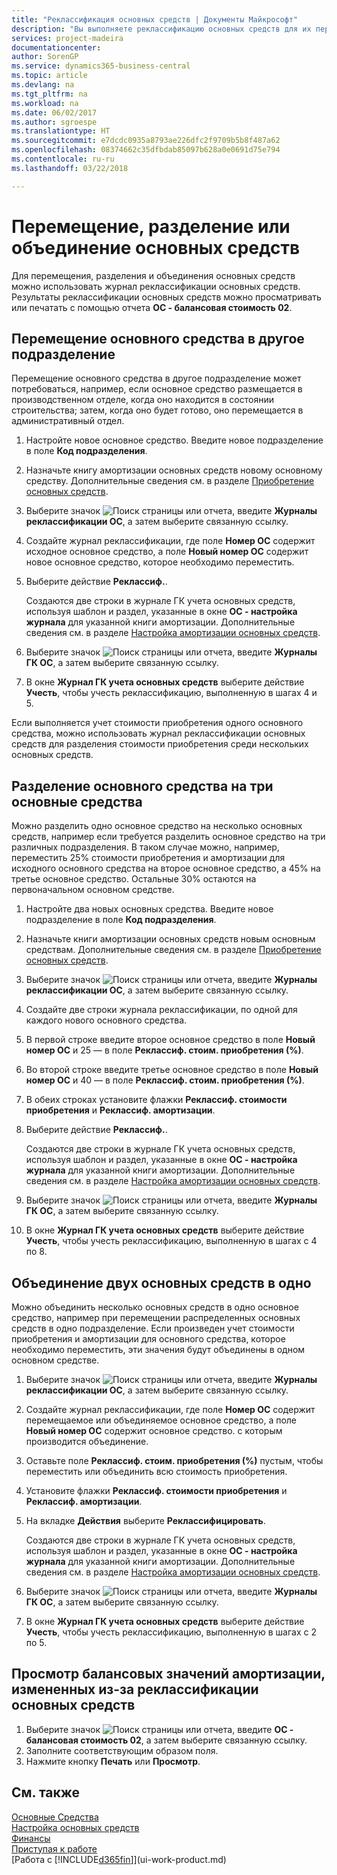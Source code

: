 ```yaml
---
title: "Реклассификация основных средств | Документы Майкрософт"
description: "Вы выполняете реклассификацию основных средств для их перемещения в другие отделы, разделения или объединения с другими основными средствами."
services: project-madeira
documentationcenter: 
author: SorenGP
ms.service: dynamics365-business-central
ms.topic: article
ms.devlang: na
ms.tgt_pltfrm: na
ms.workload: na
ms.date: 06/02/2017
ms.author: sgroespe
ms.translationtype: HT
ms.sourcegitcommit: e7dcdc0935a8793ae226dfc2f9709b5b8f487a62
ms.openlocfilehash: 08374662c35dfbdab85097b628a0e0691d75e794
ms.contentlocale: ru-ru
ms.lasthandoff: 03/22/2018

---
```

# <a name="transfer-split-or-combine-fixed-assets"></a>Перемещение, разделение или объединение основных средств
Для перемещения, разделения и объединения основных средств можно использовать журнал реклассификации основных средств. Результаты реклассификации основных средств можно просматривать или печатать с помощью отчета **ОС - балансовая стоимость 02**.

## <a name="to-transfer-a-fixed-asset-to-a-different-department"></a>Перемещение основного средства в другое подразделение
Перемещение основного средства в другое подразделение может потребоваться, например, если основное средство размещается в производственном отделе, когда оно находится в состоянии строительства; затем, когда оно будет готово, оно перемещается в административный отдел.  

1. Настройте новое основное средство. Введите новое подразделение в поле **Код подразделения**.
2. Назначьте книгу амортизации основных средств новому основному средству. Дополнительные сведения см. в разделе [Приобретение основных средств](fa-how-acquire.md).
3. Выберите значок ![Поиск страницы или отчета](media/ui-search/search_small.png "Значок поиска страницы или отчета"), введите **Журналы реклассификации ОС**, а затем выберите связанную ссылку.
4. Создайте журнал реклассификации, где поле **Номер ОС** содержит исходное основное средство, а поле **Новый номер ОС** содержит новое основное средство, которое необходимо переместить.  
5. Выберите действие **Реклассиф.**.

    Создаются две строки в журнале ГК учета основных средств, используя шаблон и раздел, указанные в окне **ОС - настройка журнала** для указанной книги амортизации. Дополнительные сведения см. в разделе [Настройка амортизации основных средств](fa-how-setup-depreciation.md).
6. Выберите значок ![Поиск страницы или отчета](media/ui-search/search_small.png "Значок поиска страницы или отчета"), введите **Журналы ГК ОС**, а затем выберите связанную ссылку.    
7. В окне **Журнал ГК учета основных средств** выберите действие **Учесть**, чтобы учесть реклассификацию, выполненную в шагах 4 и 5.

Если выполняется учет стоимости приобретения одного основного средства, можно использовать журнал реклассификации основных средств для разделения стоимости приобретения среди нескольких основных средств.  

## <a name="to-split-a-fixed-asset-into-three-fixed-assets"></a>Разделение основного средства на три основные средства
Можно разделить одно основное средство на несколько основных средств, например если требуется разделить основное средство на три различных подразделения. В таком случае можно, например, переместить 25% стоимости приобретения и амортизации для исходного основного средства на второе основное средство, а 45% на третье основное средство. Остальные 30% остаются на первоначальном основном средстве.

1. Настройте два новых основных средства. Введите новое подразделение в поле **Код подразделения**.
2. Назначьте книги амортизации основных средств новым основным средствам. Дополнительные сведения см. в разделе [Приобретение основных средств](fa-how-acquire.md).
3. Выберите значок ![Поиск страницы или отчета](media/ui-search/search_small.png "Значок поиска страницы или отчета"), введите **Журналы реклассификации ОС**, а затем выберите связанную ссылку.
4. Создайте две строки журнала реклассификации, по одной для каждого нового основного средства.
5. В первой строке введите второе основное средство в поле **Новый номер ОС** и 25 — в поле **Реклассиф. стоим. приобретения (%)**.
6. Во второй строке введите третье основное средство в поле **Новый номер ОС** и 40 — в поле **Реклассиф. стоим. приобретения (%)**.
7. В обеих строках установите флажки **Реклассиф. стоимости приобретения** и **Реклассиф. амортизации**.   
8. Выберите действие **Реклассиф.**.

    Создаются две строки в журнале ГК учета основных средств, используя шаблон и раздел, указанные в окне **ОС - настройка журнала** для указанной книги амортизации. Дополнительные сведения см. в разделе [Настройка амортизации основных средств](fa-how-setup-depreciation.md).    
9. Выберите значок ![Поиск страницы или отчета](media/ui-search/search_small.png "Значок поиска страницы или отчета"), введите **Журналы ГК ОС**, а затем выберите связанную ссылку.
10. В окне **Журнал ГК учета основных средств** выберите действие **Учесть**, чтобы учесть реклассификацию, выполненную в шагах с 4 по 8.

## <a name="to-combine-two-fixed-assets-into-one"></a>Объединение двух основных средств в одно
Можно объединить несколько основных средств в одно основное средство, например при перемещении распределенных основных средств в одно подразделение. Если произведен учет стоимости приобретения и амортизации для основного средства, которое необходимо переместить, эти значения будут объединены в одном основном средстве.

1. Выберите значок ![Поиск страницы или отчета](media/ui-search/search_small.png "Значок поиска страницы или отчета"), введите **Журналы реклассификации ОС**, а затем выберите связанную ссылку.
2. Создайте журнал реклассификации, где поле **Номер ОС** содержит перемещаемое или объединяемое основное средство, а поле **Новый номер ОС** содержит основное средство. с которым производится объединение.
3. Оставьте поле **Реклассиф. стоим. приобретения (%)** пустым, чтобы переместить или объединить всю стоимость приобретения.    
4. Установите флажки **Реклассиф. стоимости приобретения** и **Реклассиф. амортизации**.
5. На вкладке **Действия** выберите **Реклассифицировать**.

    Создаются две строки в журнале ГК учета основных средств, используя шаблон и раздел, указанные в окне **ОС - настройка журнала** для указанной книги амортизации. Дополнительные сведения см. в разделе [Настройка амортизации основных средств](fa-how-setup-depreciation.md).   
6. Выберите значок ![Поиск страницы или отчета](media/ui-search/search_small.png "Значок поиска страницы или отчета"), введите **Журналы ГК ОС**, а затем выберите связанную ссылку.
7. В окне **Журнал ГК учета основных средств** выберите действие **Учесть**, чтобы учесть реклассификацию, выполненную в шагах с 2 по 5.

## <a name="to-view-changed-depreciation-book-values-due-to-fixed-asset-reclassification"></a>Просмотр балансовых значений амортизации, измененных из-за реклассификации основных средств
1. Выберите значок ![Поиск страницы или отчета](media/ui-search/search_small.png "Значок поиска страницы или отчета"), введите **ОС - балансовая стоимость 02**, а затем выберите связанную ссылку.
2. Заполните соответствующим образом поля.
3. Нажмите кнопку **Печать** или **Просмотр**.  

## <a name="see-also"></a>См. также
[Основные Средства](fa-manage.md)  
[Настройка основных средств](fa-setup.md)  
[Финансы](finance.md)  
[Приступая к работе](product-get-started.md)  
[Работа с [!INCLUDE[d365fin](includes/d365fin_md.md)]](ui-work-product.md)

